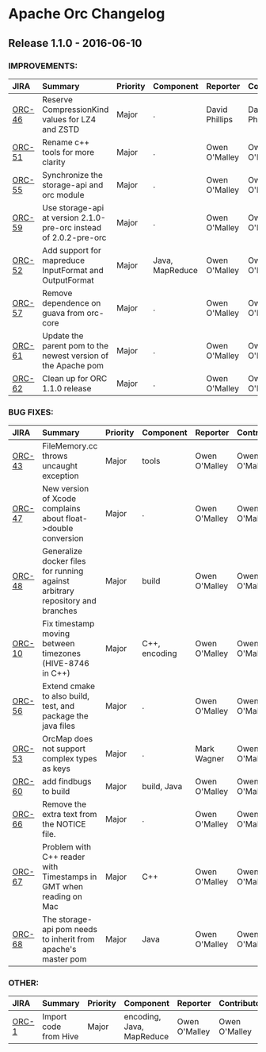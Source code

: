 
<!---
# Licensed to the Apache Software Foundation (ASF) under one
# or more contributor license agreements.  See the NOTICE file
# distributed with this work for additional information
# regarding copyright ownership.  The ASF licenses this file
# to you under the Apache License, Version 2.0 (the
# "License"); you may not use this file except in compliance
# with the License.  You may obtain a copy of the License at
#
#     http://www.apache.org/licenses/LICENSE-2.0
#
# Unless required by applicable law or agreed to in writing, software
# distributed under the License is distributed on an "AS IS" BASIS,
# WITHOUT WARRANTIES OR CONDITIONS OF ANY KIND, either express or implied.
# See the License for the specific language governing permissions and
# limitations under the License.
-->
# Apache Orc Changelog

## Release 1.1.0 - 2016-06-10



### IMPROVEMENTS:

| JIRA | Summary | Priority | Component | Reporter | Contributor |
|:---- |:---- | :--- |:---- |:---- |:---- |
| [ORC-46](https://issues.apache.org/jira/browse/ORC-46) | Reserve CompressionKind values for LZ4 and ZSTD |  Major | . | David Phillips | David Phillips |
| [ORC-51](https://issues.apache.org/jira/browse/ORC-51) | Rename c++ tools for more clarity |  Major | . | Owen O\'Malley | Owen O\'Malley |
| [ORC-55](https://issues.apache.org/jira/browse/ORC-55) | Synchronize the storage-api and orc module |  Major | . | Owen O\'Malley | Owen O\'Malley |
| [ORC-59](https://issues.apache.org/jira/browse/ORC-59) | Use storage-api at version 2.1.0-pre-orc instead of 2.0.2-pre-orc |  Major | . | Owen O\'Malley | Owen O\'Malley |
| [ORC-52](https://issues.apache.org/jira/browse/ORC-52) | Add support for mapreduce InputFormat and OutputFormat |  Major | Java, MapReduce | Owen O\'Malley | Owen O\'Malley |
| [ORC-57](https://issues.apache.org/jira/browse/ORC-57) | Remove dependence on guava from orc-core |  Major | . | Owen O\'Malley | Owen O\'Malley |
| [ORC-61](https://issues.apache.org/jira/browse/ORC-61) | Update the parent pom to the newest version of the Apache pom |  Major | . | Owen O\'Malley | Owen O\'Malley |
| [ORC-62](https://issues.apache.org/jira/browse/ORC-62) | Clean up for ORC 1.1.0 release |  Major | . | Owen O\'Malley | Owen O\'Malley |


### BUG FIXES:

| JIRA | Summary | Priority | Component | Reporter | Contributor |
|:---- |:---- | :--- |:---- |:---- |:---- |
| [ORC-43](https://issues.apache.org/jira/browse/ORC-43) | FileMemory.cc throws uncaught exception |  Major | tools | Owen O\'Malley | Owen O\'Malley |
| [ORC-47](https://issues.apache.org/jira/browse/ORC-47) | New version of Xcode complains about float-\>double conversion |  Major | . | Owen O\'Malley | Owen O\'Malley |
| [ORC-48](https://issues.apache.org/jira/browse/ORC-48) | Generalize docker files for running against arbitrary repository and branches |  Major | build | Owen O\'Malley | Owen O\'Malley |
| [ORC-10](https://issues.apache.org/jira/browse/ORC-10) | Fix timestamp moving between timezones (HIVE-8746 in C++) |  Major | C++, encoding | Owen O\'Malley | Owen O\'Malley |
| [ORC-56](https://issues.apache.org/jira/browse/ORC-56) | Extend cmake to also build, test, and package the java files |  Major | . | Owen O\'Malley | Owen O\'Malley |
| [ORC-53](https://issues.apache.org/jira/browse/ORC-53) | OrcMap does not support complex types as keys |  Major | . | Mark Wagner | Owen O\'Malley |
| [ORC-60](https://issues.apache.org/jira/browse/ORC-60) | add findbugs to build |  Major | build, Java | Owen O\'Malley | Owen O\'Malley |
| [ORC-66](https://issues.apache.org/jira/browse/ORC-66) | Remove the extra text from the NOTICE file. |  Major | . | Owen O\'Malley | Owen O\'Malley |
| [ORC-67](https://issues.apache.org/jira/browse/ORC-67) | Problem with C++ reader with Timestamps in GMT when reading on Mac |  Major | C++ | Owen O\'Malley | Owen O\'Malley |
| [ORC-68](https://issues.apache.org/jira/browse/ORC-68) | The storage-api pom needs to inherit from apache\'s master pom |  Major | Java | Owen O\'Malley | Owen O\'Malley |


### OTHER:

| JIRA | Summary | Priority | Component | Reporter | Contributor |
|:---- |:---- | :--- |:---- |:---- |:---- |
| [ORC-1](https://issues.apache.org/jira/browse/ORC-1) | Import code from Hive |  Major | encoding, Java, MapReduce | Owen O\'Malley | Owen O\'Malley |


